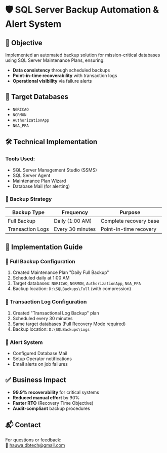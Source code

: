 # 🛡️ SQL Server Backup Automation & Alert System

## 📌 Objective
Implemented an automated backup solution for mission-critical databases using SQL Server Maintenance Plans, ensuring:
- **Data consistency** through scheduled backups
- **Point-in-time recoverability** with transaction logs
- **Operational visibility** via failure alerts

## 🎯 Target Databases
- `NGRICAO`
- `NGRMON` 
- `AuthorizationApp`
- `NGA_PPA`

## 🛠️ Technical Implementation
### Tools Used:
- SQL Server Management Studio (SSMS)
- SQL Server Agent
- Maintenance Plan Wizard
- Database Mail (for alerting)

### 🔄 Backup Strategy
| Backup Type       | Frequency          | Purpose                     |
|-------------------|--------------------|-----------------------------|
| Full Backup       | Daily (1:00 AM)    | Complete recovery base      |
| Transaction Logs  | Every 30 minutes   | Point-in-time recovery      |

## 🧭 Implementation Guide
### 🔹 Full Backup Configuration
1. Created Maintenance Plan "Daily Full Backup"
2. Scheduled daily at 1:00 AM
3. Target databases: `NGRICAO`, `NGRMON`, `AuthorizationApp`, `NGA_PPA`
4. Backup location: `D:\SQLBackups\Full` (with compression)

### 🔹 Transaction Log Configuration
1. Created "Transactional Log Backup" plan
2. Scheduled every 30 minutes
3. Same target databases (Full Recovery Mode required)
4. Backup location: `D:\SQLBackups\Logs`

### 📢 Alert System
- Configured Database Mail
- Setup Operator notifications
- Email alerts on job failures

## ✅ Business Impact
- **99.9% recoverability** for critical systems
- **Reduced manual effort** by 90%
- **Faster RTO** (Recovery Time Objective)
- **Audit-compliant** backup procedures

## 📬 Contact
For questions or feedback:  
📧 hauwa.dbtech@gmail.com 
